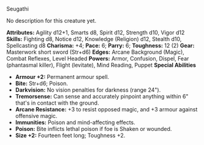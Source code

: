 Seugathi

No description for this creature yet.

**Attributes:** Agility d12+1, Smarts d8, Spirit d12, Strength d10,
Vigor d12
**Skills:** Fighting d8, Notice d12, Knowledge (Religion) d12, Stealth
d10, Spellcasting d8
**Charisma:** +4; **Pace:** 6; **Parry:** 6; **Toughness:** 12 (2)
**Gear:** Masterwork short sword (Str+d6)
**Edges:** Arcane Background (Magic), Combat Reflexes, Level Headed
**Powers:** Armor, Confusion, Dispel, Fear (phantasmal killer), Flight
(levitate), Mind Reading, Puppet
**Special Abilities**
- **Armour +2:** Permanent armour spell.
- **Bite:** Str+d6; Poison.
- **Darkvision:** No vision penalties for darkness (range 24").
- **Tremorsense:** Can sense and accurately pinpoint anything within 6"
that's in contact with the ground.
- **Arcane Resistance:** +3 to resist opposed magic, and +3 armour
against offensive magic.
- **Immunities:** Poison and mind-affecting effects.
- **Poison:** Bite inflicts lethal poison if foe is Shaken or wounded.
- **Size +2:** Fourteen feet long; Toughness +2.


